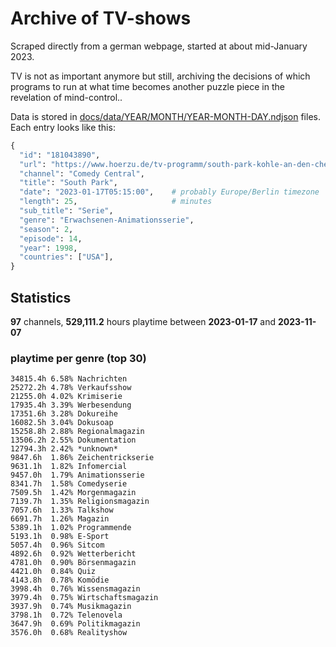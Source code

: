 # Archive of TV-shows

Scraped directly from a german webpage, started at about mid-January 2023.

TV is not as important anymore but still, archiving the decisions of which programs to run at what time
becomes another puzzle piece in the revelation of mind-control.. 

Data is stored in [docs/data/YEAR/MONTH/YEAR-MONTH-DAY.ndjson](docs/data/) files. 
Each entry looks like this:

```python
{
  "id": "181043890", 
  "url": "https://www.hoerzu.de/tv-programm/south-park-kohle-an-den-chefkoch/bid_181043890/", 
  "channel": "Comedy Central", 
  "title": "South Park", 
  "date": "2023-01-17T05:15:00",    # probably Europe/Berlin timezone 
  "length": 25,                     # minutes 
  "sub_title": "Serie", 
  "genre": "Erwachsenen-Animationsserie", 
  "season": 2, 
  "episode": 14, 
  "year": 1998, 
  "countries": ["USA"],
}
```

## Statistics

**97** channels, **529,111.2** hours playtime between **2023-01-17** and **2023-11-07**


### playtime per genre (top 30)

    34815.4h 6.58% Nachrichten
    25272.2h 4.78% Verkaufsshow
    21255.0h 4.02% Krimiserie
    17935.4h 3.39% Werbesendung
    17351.6h 3.28% Dokureihe
    16082.5h 3.04% Dokusoap
    15258.8h 2.88% Regionalmagazin
    13506.2h 2.55% Dokumentation
    12794.3h 2.42% *unknown*
    9847.6h  1.86% Zeichentrickserie
    9631.1h  1.82% Infomercial
    9457.0h  1.79% Animationsserie
    8341.7h  1.58% Comedyserie
    7509.5h  1.42% Morgenmagazin
    7139.7h  1.35% Religionsmagazin
    7057.6h  1.33% Talkshow
    6691.7h  1.26% Magazin
    5389.1h  1.02% Programmende
    5193.1h  0.98% E-Sport
    5057.4h  0.96% Sitcom
    4892.6h  0.92% Wetterbericht
    4781.0h  0.90% Börsenmagazin
    4421.0h  0.84% Quiz
    4143.8h  0.78% Komödie
    3998.4h  0.76% Wissensmagazin
    3979.4h  0.75% Wirtschaftsmagazin
    3937.9h  0.74% Musikmagazin
    3798.1h  0.72% Telenovela
    3647.9h  0.69% Politikmagazin
    3576.0h  0.68% Realityshow
